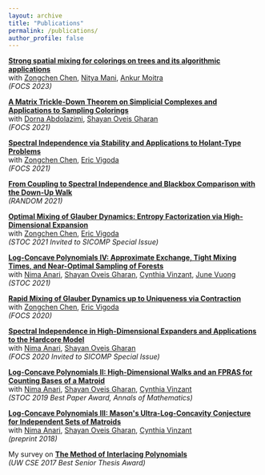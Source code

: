 ```yaml
---
layout: archive
title: "Publications"
permalink: /publications/
author_profile: false
---
```


**[Strong spatial mixing for colorings on trees and its algorithmic applications](https://arxiv.org/abs/2304.01954)** <br />
with [Zongchen Chen](https://sites.google.com/view/zongchenchen/home), [Nitya Mani](https://www.mit.edu/~nmani/), [Ankur Moitra](https://people.csail.mit.edu/moitra/) <br />
*(FOCS 2023)*

**[A Matrix Trickle-Down Theorem on Simplicial Complexes and Applications to Sampling Colorings](https://arxiv.org/abs/2106.03845)** <br />
with [Dorna Abdolazimi](https://dornaabdolazimi.github.io/), [Shayan Oveis Gharan](https://homes.cs.washington.edu/~shayan/) <br />
*(FOCS 2021)*

**[Spectral Independence via Stability and Applications to Holant-Type Problems](https://arxiv.org/abs/2106.03366)** <br />
with [Zongchen Chen](https://sites.google.com/view/zongchenchen/home), [Eric Vigoda](https://sites.cs.ucsb.edu/~vigoda/) <br />
*(FOCS 2021)*

**[From Coupling to Spectral Independence and Blackbox Comparison with the Down-Up Walk](https://arxiv.org/abs/2103.11609)** <br />
*(RANDOM 2021)*

**[Optimal Mixing of Glauber Dynamics: Entropy Factorization via High-Dimensional Expansion](https://arxiv.org/abs/2011.02075)** <br />
with [Zongchen Chen](https://sites.google.com/view/zongchenchen/home), [Eric Vigoda](https://sites.cs.ucsb.edu/~vigoda/) <br />
*(STOC 2021 Invited to SICOMP Special Issue)*

**[Log-Concave Polynomials IV: Approximate Exchange, Tight Mixing Times, and Near-Optimal Sampling of Forests](https://arxiv.org/abs/2004.07220)** <br />
with [Nima Anari](https://nimaanari.com/), [Shayan Oveis Gharan](https://homes.cs.washington.edu/~shayan/), [Cynthia Vinzant](http://sites.math.washington.edu/~vinzant/), [June Vuong](https://thuyduongvuong.github.io/index.html) <br />
*(STOC 2021)*

**[Rapid Mixing of Glauber Dynamics up to Uniqueness via Contraction](https://arxiv.org/abs/2004.09083)** <br />
with [Zongchen Chen](https://sites.google.com/view/zongchenchen/home), [Eric Vigoda](https://sites.cs.ucsb.edu/~vigoda/) <br />
*(FOCS 2020)*

**[Spectral Independence in High-Dimensional Expanders and Applications to the Hardcore Model](https://arxiv.org/abs/2001.00303)** <br />
with [Nima Anari](https://nimaanari.com/), [Shayan Oveis Gharan](https://homes.cs.washington.edu/~shayan/) <br />
*(FOCS 2020 Invited to SICOMP Special Issue)*

**[Log-Concave Polynomials II: High-Dimensional Walks and an FPRAS for Counting Bases of a Matroid](https://arxiv.org/abs/1811.01816)** <br />
with [Nima Anari](https://nimaanari.com/), [Shayan Oveis Gharan](https://homes.cs.washington.edu/~shayan/), [Cynthia Vinzant](http://sites.math.washington.edu/~vinzant/) <br />
*(STOC 2019 Best Paper Award, Annals of Mathematics)*

**[Log-Concave Polynomials III: Mason's Ultra-Log-Concavity Conjecture for Independent Sets of Matroids](https://arxiv.org/abs/1811.01600)** <br />
with [Nima Anari](https://nimaanari.com/), [Shayan Oveis Gharan](https://homes.cs.washington.edu/~shayan/), [Cynthia Vinzant](http://sites.math.washington.edu/~vinzant/) <br />
*(preprint 2018)*

My survey on **[The Method of Interlacing Polynomials](https://s3-us-west-2.amazonaws.com/www-cse-public/ugrad/thesis/KuikuiLui.pdf)** <br />
*(UW CSE 2017 Best Senior Thesis Award)*

